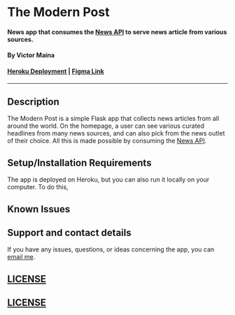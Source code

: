 # The Modern Post
#### News app that consumes the [News API](https://newsapi.org/) to serve news article from various sources.
#### By **Victor Maina**
#### [Heroku Deployment](https://the-modern-post-app.herokuapp.com/) | [Figma Link](https://www.figma.com/file/QL9rfOwNUnNPj4AbpJy7KH/The-Modern-Post?node-id=0%3A1)

---
## Description
The Modern Post is a simple Flask app that collects news articles from all around the world. On the homepage, a user can see various curated headlines from many news sources, and can also pick from the news outlet of their choice. All this is made possible by consuming the [News API](https://newsapi.org/).

## Setup/Installation Requirements

The app is deployed on Heroku, but you can also run it locally on your computer. To do this, 

## Known Issues

## Support and contact details
If you have any issues, questions, or ideas concerning the app, you can [email me](mailto:contact@victormaina.com).

## [LICENSE](./LICENSE)

## [LICENSE](/LICENSE)